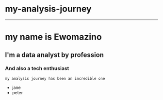 # my-analysis-journey
---
# my name is Ewomazino
## I'm a data analyst by profession
### And also a tech enthusiast
```my analysis journey has been an incredible one```
- jane
- peter



